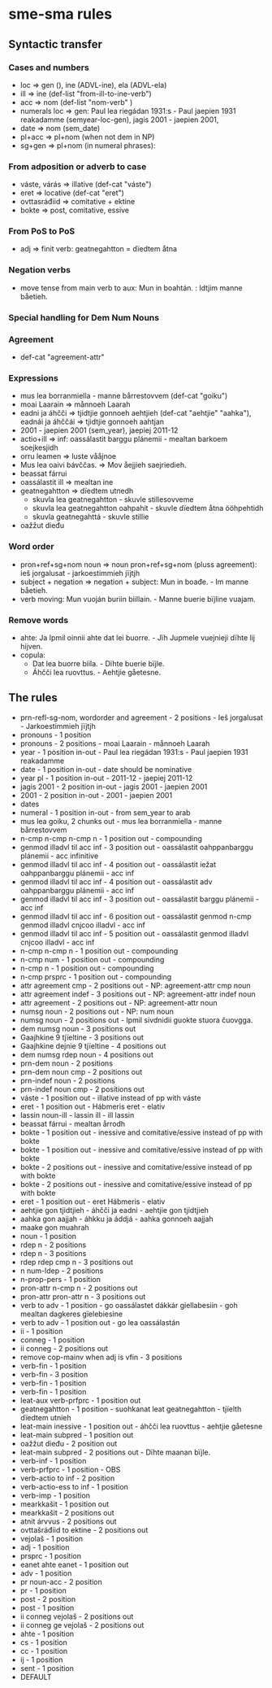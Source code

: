 #  sme-sma rules

## Syntactic transfer

### Cases and numbers
* loc => gen (<hab>), ine (ADVL-ine), ela (ADVL-ela)
* ill => ine (def-list "from-ill-to-ine-verb")
* acc => nom (def-list "nom-verb" )
* numerals loc => gen: Paul lea riegádan 1931:s - Paul jaepien 1931 reakadamme (semyear-loc-gen), jagis 2001 - jaepien 2001,
* date => nom (sem_date)
* pl+acc => pl+nom (when not dem in NP)
* sg+gen => pl+nom (in numeral phrases):

### From adposition or adverb to case
* váste, várás => illative (def-cat "váste")
* eret => locative (def-cat "eret")
* ovttasráđiid => comitative + ektine
* bokte => post, comitative, essive

### From PoS to PoS
* adj => finit verb: geatnegahtton = dïedtem åtna

### Negation verbs
* move tense from main verb to aux: Mun in boahtán. : Idtjim manne båetieh.

### Special handling for Dem Num Nouns

### Agreement
* def-cat "agreement-attr"

### Expressions
* mus lea borranmiella - manne bårrestovvem (def-cat "goiku")
* moai Laarain => månnoeh Laarah
* eadni ja áhčči => tjidtjie gonnoeh aehtjieh (def-cat "aehtjie" "aahka"), eadnái ja áhččái => tjidtjie gonnoeh aahtjan
* 2001 - jaepien 2001 (sem_year), jaepiej 2011-12
* actio+ill => inf: oassálastit barggu plánemii - mealtan barkoem soejkesjidh
* orru leamen => luste vååjnoe
* Mus lea oaivi bávččas. => Mov åejjieh saejriedieh.
* beassat fárrui
* oassálastit ill => mealtan ine
* geatnegahtton => dïedtem utnedh
    - skuvla lea geatnegahtton - skuvle stillesovveme
    - skuvla lea geatnegahtton oahpahit - skuvle dïedtem åtna ööhpehtidh
    - skuvla geatnegahttá - skuvle stillie
* oažžut dieđu

### Word order
* pron+ref+sg+nom noun => noun pron+ref+sg+nom (pluss agreement): ieš jorgalusat - jarkoestimmieh jïjtjh
* subject + negation => negation + subject:  Mun in boađe. - Im manne båetieh.
* verb moving: Mun vuoján buriin biillain. - Manne buerie bïjline vuajam.

### Remove words
* ahte: Ja Ipmil oinnii ahte dat lei buorre. -	Jïh Jupmele vuejnieji dïhte lij hijven.
* copula:
    - Dat lea buorre biila. - Dïhte buerie bïjle.
    - Áhčči lea ruovttus. - Aehtjie gåetesne.

##  The rules
* prn-refl-sg-nom, wordorder and agreement  - 2 positions  - Ieš jorgalusat   -  Jarkoestimmieh jïjtjh
* pronouns  - 1 position
* pronouns  - 2 positions  - moai Laarain - månnoeh Laarah
* year - 1 position in-out  - Paul lea riegádan 1931:s - Paul jaepien 1931 reakadamme
* date - 1 position in-out   - date should be nominative
* year pl - 1 position in-out  - 2011-12  - jaepiej 2011-12
* jagis 2001 - 2 position in-out  - jagis 2001 - jaepien 2001
* 2001 - 2 position in-out  -  2001 - jaepien 2001
* dates
* numeral - 1 position in-out  - from sem_year to arab
* mus lea goiku, 2 chunks out  - mus lea borranmiella - manne bårrestovvem
* n-cmp n-cmp n-cmp n - 1 position out  - compounding
* genmod illadvl til acc inf  - 3 position out  - oassálastit oahppanbarggu plánemii - acc infinitive
* genmod illadvl til acc inf  - 4 position out  - oassálastit iežat oahppanbarggu plánemii - acc inf
* genmod illadvl til acc inf  - 4 position out  - oassálastit adv oahppanbarggu plánemii - acc inf
* genmod illadvl til acc inf  - 3 position out  - oassálastit barggu plánemii - acc inf
* genmod illadvl til acc inf  - 6 position out  - oassálastit genmod n-cmp genmod illadvl cnjcoo  illadvl - acc inf
* genmod illadvl til acc inf  - 5 position out  - oassálastit genmod illadvl cnjcoo  illadvl - acc inf
* n-cmp n-cmp n  - 1 position out  - compounding
* n-cmp num  - 1 position out  - compounding
* n-cmp n  - 1 position out  - compounding
* n-cmp prsprc  - 1 position out  - compounding
* attr agreement cmp - 2 positions out  - NP: agreement-attr cmp noun
* attr agreement indef - 3 positions out  - NP: agreement-attr indef noun
* attr agreement - 2 positions out  - NP: agreement-attr noun
* numsg noun - 2 positions out  - NP: num noun
* numsg noun - 2 positions out  - Ipmil sivdnidii guokte stuora čuovgga.
* dem numsg noun - 3 positions out
* Gaajhkine 9 tjïeltine - 3 positions out
* Gaajhkine dejnie 9 tjïeltine - 4 positions out
* dem numsg rdep noun - 4 positions out
* prn-dem noun - 2 positions
* prn-dem noun cmp  - 2 positions out
* prn-indef noun - 2 positions
* prn-indef noun cmp  - 2 positions out
* váste  - 1 position out  - illative instead of pp with váste
* eret  - 1 position out  - Hábmeris eret - elativ
* lassin noun-ill  - lassin ill - ill lassin
* beassat fárrui  - mealtan årrodh
* bokte  - 1 position out  - inessive and comitative/essive instead of pp with bokte
* bokte  - 1 position out  - inessive and comitative/essive instead of pp with bokte
* bokte  - 2 positions out  - inessive and comitative/essive instead of pp with bokte
* bokte  - 2 positions out  - inessive and comitative/essive instead of pp with bokte
* eret  - 1 position out  - eret Hábmeris  - elativ
* aehtjie gon tjidtjieh  - áhčči ja eadni - aehtjie gon tjidtjieh
* aahka gon aajjah  - áhkku ja áddjá - aahka gonnoeh aajjah
* maake gon muahrah
* noun  - 1 position
* rdep n  - 2 positions
* rdep n  - 3 positions
* rdep rdep cmp n  - 3 positions out
* n num-ldep  - 2 positions
* n-prop-pers  - 1 position
* pron-attr n-cmp n  - 2 positions out
* pron-attr pron-attr n  - 3 positions out
* verb to adv  - 1 position  - go oassálastet dákkár giellabesiin - goh mealtan dagkeres gïelebiesine
* verb to adv  - 1 position out  - go lea oassálastán
* ii  - 1 position
* conneg  - 1 position
* ii conneg  - 2 positions out
* remove cop-mainv when adj is vfin  - 3 positions
* verb-fin  - 1 position
* verb-fin  - 3 position
* verb-fin  - 1 position
* verb-fin  - 1 position
* leat-aux verb-prfprc  - 1 position out
* geatnegahtton  - 1 position  - suohkanat leat geatnegahtton - tjïelth dïedtem utnieh
* leat-main inessive  - 1 position out  - áhčči lea ruovttus - aehtjie gåetesne
* leat-main subpred  - 1 position out
* oažžut dieđu  - 2 position out
* leat-main subpred  - 2 positions out  - Dïhte maanan bïjle.
* verb-inf  - 1 position
* verb-prfprc  - 1 position  - OBS
* verb-actio to inf  - 2 position
* verb-actio-ess to inf  - 1 position
* verb-imp  - 1 position
* mearkkašit  - 1 position out
* mearkkašit  - 2 positions out
* atnit árvvus  - 2 positions out
* ovttašráđiid to ektine  - 2 positions out
* vejolaš  - 1 position
* adj  - 1 position
* prsprc  - 1 position
* eanet ahte eanet  - 1 position out
* adv  - 1 position
* pr noun-acc  - 2 position
* pr  - 1 position
* post  - 2 position
* post  - 1 position
* ii conneg vejolaš  - 2 positions out
* ii conneg ge vejolaš  - 2 positions out
* ahte  - 1 position
* cs  - 1 position
* cc  - 1 position
* ij  - 1 position
* sent  - 1 position
* DEFAULT
